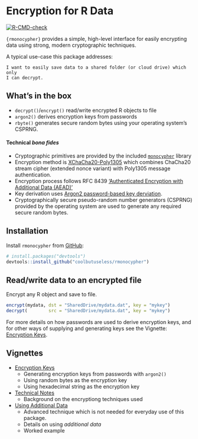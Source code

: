 
<!-- README.md is generated from README.Rmd. Please edit that file -->

# Encryption for R Data

<!-- badges: start -->

[![R-CMD-check](https://github.com/coolbutuseless/rmonocypher/actions/workflows/R-CMD-check.yaml/badge.svg)](https://github.com/coolbutuseless/rmonocypher/actions/workflows/R-CMD-check.yaml)
<!-- badges: end -->

`{rmonocypher}` provides a simple, high-level interface for easily
encrypting data using strong, modern cryptographic techniques.

A typical use-case this package addresses:

    I want to easily save data to a shared folder (or cloud drive) which only
    I can decrypt.

## What’s in the box

- `decrypt()`/`encrypt()` read/write encrypted R objects to file
- `argon2()` derives encryption keys from passwords
- `rbyte()` generates secure random bytes using your operating system’s
  CSPRNG.

#### Technical *bona fides*

- Cryptographic primitives are provided by the included
  [`monocypher`](https://monocypher.org/) library
- Encryption method is
  [XChaCha20-Poly1305](https://en.wikipedia.org/wiki/ChaCha20-Poly1305)
  which combines ChaCha20 stream cipher (extended nonce variant) with
  Poly1305 message authentication.
- Encryption process follows RFC 8439 [‘Authenticated Encryption with
  Additional Data
  (AEAD)’](https://en.wikipedia.org/wiki/Authenticated_encryption#Authenticated_encryption_with_associated_data_(AEAD))
- Key derivation uses [Argon2 password-based key
  derviation](https://en.wikipedia.org/wiki/Argon2).
- Cryptographically secure pseudo-random number generators (CSPRNG)
  provided by the operating system are used to generate any required
  secure random bytes.

## Installation

Install `rmonocypher` from
[GitHub](https://github.com/coolbutuseless/rmonocypher):

``` r
# install.packages("devtools")
devtools::install_github("coolbutuseless/rmonocypher")
```

## Read/write data to an encrypted file

Encrypt any R object and save to file.

``` r
encrypt(mydata, dst = "SharedDrive/mydata.dat", key = "mykey")
decrypt(        src = "SharedDrive/mydata.dat", key = "mykey")
```

For more details on how passwords are used to derive encryption keys,
and for other ways of supplying and generating keys see the Vignette:
[Encryption
Keys](http://coolbutuseless.github.io/package/rmonocypher/articles/encryption-keys.html).

## Vignettes

- [Encryption
  Keys](http://coolbutuseless.github.io/package/rmonocypher/articles/encryption-keys.html)
  - Generating encryption keys from passwords with `argon2()`
  - Using random bytes as the encryption key
  - Using hexadecimal string as the encryption key
- [Technical
  Notes](http://coolbutuseless.github.io/package/rmonocypher/articles/technical-notes.html)
  - Background on the encryptiong techniques used
- [Using Additional
  Data](http://coolbutuseless.github.io/package/rmonocypher/articles/additional-data.html)
  - Advanced technique which is not needed for everyday use of this
    package.
  - Details on using *additional data*
  - Worked example
